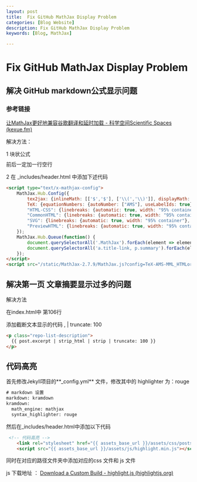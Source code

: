 ```yaml
---
layout: post
title:  Fix GitHub MathJax Display Problem
categories: [Blog Website] 
description: Fix GitHub MathJax Display Problem
keywords: [Blog, MathJax] 

---
```



# Fix GitHub MathJax Display Problem



## 解决 GitHub markdown公式显示问题 



### 参考链接


[让MathJax更好地兼容谷歌翻译和延时加载 - 科学空间Scientific Spaces (kexue.fm)](https://kexue.fm/archives/10320)

解决方法：

1 块状公式 $$ $$ 前后一定加一行空行

2 在 _includes/header.html 中添加下述代码

```html
<script type="text/x-mathjax-config">
    MathJax.Hub.Config({
        tex2jax: {inlineMath: [['$','$'], ['\\(','\\)']], displayMath: [['$$','$$'], ['\\[','\\]']]   },
        TeX: {equationNumbers: {autoNumber: ["AMS"], useLabelIds: true}, extensions: ["AMSmath.js", "AMSsymbols.js", "extpfeil.js"]},
        "HTML-CSS": {linebreaks: {automatic: true, width: "95% container"}, noReflows: false, availableFonts: ["tex"], styles: {".MathJax_Display": {margin: "1em 0em 0.7em;", display: "inline-block!important;"}}},
        "CommonHTML": {linebreaks: {automatic: true, width: "95% container"}, noReflows: false, availableFonts: ["tex"], styles: {".MJXc-display": {margin: "1em 0em 0.7em;", display: "inline-block!important;"}}},
        "SVG": {linebreaks: {automatic: true, width: "95% container"}, styles: {".MathJax_SVG_Display": {margin: "1em 0em 0.7em;", display: "inline-block!important;"}}},
        "PreviewHTML": {linebreaks: {automatic: true, width: "95% container"}}
    });
    MathJax.Hub.Queue(function() {
        document.querySelectorAll('.MathJax').forEach(element => element.classList.add('notranslate'));
        document.querySelectorAll('a.title-link, p.summary').forEach(element => element.classList.remove('notranslate'));
    });
</script>
<script src="/static/MathJax-2.7.9/MathJax.js?config=TeX-AMS-MML_HTMLorMML"></script>
```



##  解决第一页 文章摘要显示过多的问题

解决方法 

在index.html中 第106行

添加截断文本显示的代码 , | truncate: 100 

```html
<p class="repo-list-description">
  {{ post.excerpt | strip_html | strip | truncate: 100 }}
</p>
```

## 代码高亮

首先修改Jekyll项目的**_config.yml** 文件，修改其中的 highlighter 为：rouge

```html
# markdown 设置
markdown: kramdown
kramdown:
  math_engine: mathjax
  syntax_highlighter: rouge
```



然后在_includes/header.html中添加以下代码 

```html
 <!-- 代码高亮 -->
    <link rel="stylesheet" href="{{ assets_base_url }}/assets/css/posts/github.css">
    <script src="{{ assets_base_url }}/assets/js/highlight.min.js"></script>
```

同时在对应的路径文件夹中添加对应的css 文件和 js 文件

js 下载地址 ：  [Download a Custom Build - highlight.js (highlightjs.org)](https://highlightjs.org/download)


